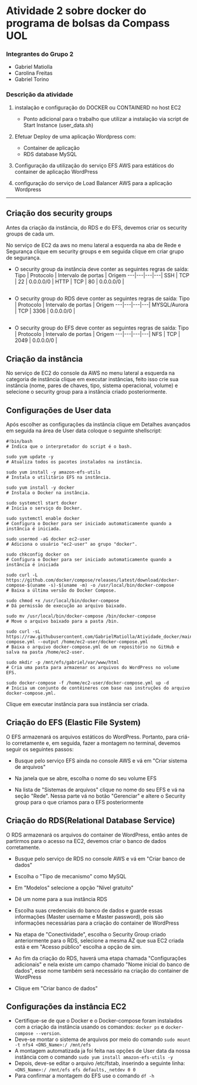 # Atividade 2 sobre docker do programa de bolsas da Compass UOL

### Integrantes do Grupo 2
- Gabriel Matiolla
- Carolina Freitas
- Gabriel Torino

### Descrição da atividade

1. instalação e configuração do DOCKER ou CONTAINERD no host EC2
   - Ponto adicional para o trabalho que utilizar a instalação via script de Start Instance (user_data.sh)

2. Efetuar Deploy de uma aplicação Wordpress com:
   - Container de aplicação
   - RDS database MySQL
  
3. Configuração da utilização do serviço EFS AWS para estáticos do container de aplicação WordPress

4. configuração do serviço de Load Balancer AWS para a aplicação Wordpress

---
## Criação dos security groups

Antes da criação da instância, do RDS e do EFS, devemos criar os security groups de cada um.

No serviço de EC2 da aws no menu lateral a esquerda na aba de Rede e Segurança clique em security groups e em seguida clique em criar grupo de segurança.

+ O security group da instância deve conter as seguintes regras de saída:
   Tipo | Protocolo | Intervalo de portas | Origem 
    ---|---|---|---|
    SSH | TCP | 22 | 0.0.0.0/0 | 
    HTTP | TCP | 80 | 0.0.0.0/0 |
  ##

+ O security group do RDS deve conter as seguintes regras de saída:
  Tipo | Protocolo | Intervalo de portas | Origem 
    ---|---|---|---|
    MYSQL/Aurora | TCP | 3306 | 0.0.0.0/0 |
  ##

+ O security group do EFS deve conter as seguintes regras de saída:
    Tipo | Protocolo | Intervalo de portas | Origem 
    ---|---|---|---|
    NFS | TCP | 2049 | 0.0.0.0/0 |
  ##

## Criação da instância

No serviço de EC2 do console da AWS no menu lateral a esquerda na categoria de instância clique em executar instâncias, feito isso crie sua instância (nome, pares de chaves, tipo, sistema operacional, volume) e selecione o security group para a instância criado posteriormente.

## Configurações de User data
Após escolher as configurações da instância clique em Detalhes avançados em seguida na área de User data coloque o seguinte shellscript:
```
#!bin/bash
# Indica que o interpretador do script é o bash.

sudo yum update -y
# Atualiza todos os pacotes instalados na instância.

sudo yum install -y amazon-efs-utils
# Instala o utilitário EFS na instância.

sudo yum install -y docker
# Instala o Docker na instância.

sudo systemctl start docker
# Inicia o serviço do Docker.

sudo systemctl enable docker
# Configura o Docker para ser iniciado automaticamente quando a instância é iniciada.

sudo usermod -aG docker ec2-user
# Adiciona o usuário "ec2-user" ao grupo "docker".

sudo chkconfig docker on
# Configura o Docker para ser iniciado automaticamente quando a instância é iniciada

sudo curl -L https://github.com/docker/compose/releases/latest/download/docker-compose-$(uname -s)-$(uname -m) -o /usr/local/bin/docker-compose
# Baixa a última versão do Docker Compose.

sudo chmod +x /usr/local/bin/docker-compose
# Dá permissão de execução ao arquivo baixado.

sudo mv /usr/local/bin/docker-compose /bin/docker-compose
# Move o arquivo baixado para a pasta /bin.

sudo curl -sL https://raw.githubusercontent.com/GabrielMatiolla/Atividade_docker/main/Docker-compose.yml --output /home/ec2-user/docker-compose.yml
# Baixa o arquivo docker-compose.yml de um repositório no GitHub e salva na pasta /home/ec2-user.

sudo mkdir -p /mnt/efs/gabriel/var/www/html
# Cria uma pasta para armazenar os arquivos do WordPress no volume EFS.

sudo docker-compose -f /home/ec2-user/docker-compose.yml up -d
# Inicia um conjunto de contêineres com base nas instruções do arquivo docker-compose.yml.
```

Clique em executar instância para sua instância ser criada.

## Criação do EFS (Elastic File System)

O EFS armazenará os arquivos estáticos do WordPress. Portanto, para criá-lo corretamente e, em seguida, fazer a montagem no terminal, devemos seguir os seguintes passos:

- Busque pelo serviço EFS ainda no console AWS e vá em "Criar sistema de arquivos"

- Na janela que se abre, escolha o nome do seu volume EFS

- Na lista de "Sistemas de arquivos" clique no nome do seu EFS e vá na seção "Rede". Nessa parte vá no botão "Gerenciar" e altere o Security group para o que criamos para o EFS posteriormente

##  Criação do RDS(Relational Database Service)
O RDS armazenará os arquivos do container de WordPress, então antes de partirmos para o acesso na EC2, devemos criar o banco de dados corretamente.

- Busque pelo serviço de RDS no console AWS e vá em "Criar banco de dados"

- Escolha o "Tipo de mecanismo" como MySQL

- Em "Modelos" selecione a opção "Nível gratuito"

- Dê um nome para a sua instância RDS 

- Escolha suas credenciais do banco de dados e guarde essas informações (Master username e Master password), pois são informações necessárias para a criação do container de WordPress

- Na etapa de "Conectividade", escolha o Security Group criado anteriormente para o RDS, selecione a mesma AZ que sua EC2 criada está e em "Acesso público" escolha a opção de sim.

- Ao fim da criação do RDS, haverá uma etapa chamada "Configurações adicionais" e nela existe um campo chamado "Nome inicial do banco de dados", esse nome também será necessário na criação do container de WordPress

- Clique em "Criar banco de dados"

## Configurações da instância EC2
- Certifique-se de que o Docker e o Docker-compose foram instalados com a criação da instância usando os comandos: `` docker ps `` e `` docker-compose --version ``.
- Deve-se montar o sistema de arquivos por meio do comando ``` sudo mount -t nfs4 <DNS_Name>:/ /mnt/efs ```
- A montagem automatizada ja foi feita nas opções de User data da nossa instância com o comando ```sudo yum install amazon-efs-utils -y```
- Depois, deve-se editar o arquivo /etc/fstab, inserindo a seguinte linha: ```<DNS_Name>:/ /mnt/efs efs defaults,_netdev 0 0```
- Para confirmar a montagem do EFS use o comando ``` df -h ```
